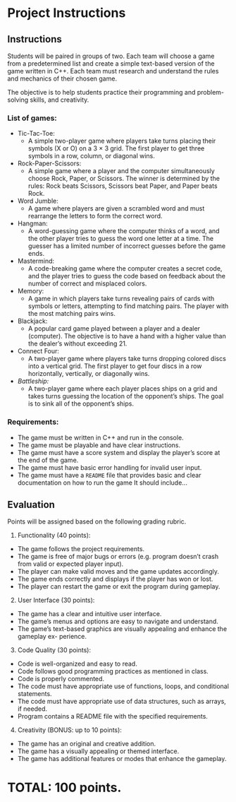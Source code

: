 
# Project Instructions

## Instructions

Students will be paired in groups of two. Each team will choose a game from a predetermined list and create a simple text-based version of the game written in C++. Each team must research and understand the rules and mechanics of their chosen game.

The objective is to help students practice their programming and problem-solving skills, and creativity.

### List of games:

- Tic-Tac-Toe:
  - A simple two-player game where players take turns placing their symbols (X or O) on a 3 × 3 grid. The first player to get three symbols in a row, column, or diagonal wins.
- Rock-Paper-Scissors:
  - A simple game where a player and the computer simultaneously choose Rock, Paper, or Scissors. The winner is determined by the rules: Rock beats Scissors, Scissors beat Paper, and Paper beats Rock.
- Word Jumble:
  - A game where players are given a scrambled word and must rearrange the letters to form the correct word.
- Hangman:
  - A word-guessing game where the computer thinks of a word, and the other player tries to guess the word one letter at a time. The guesser has a limited number of incorrect guesses before the game ends.
- Mastermind:
  - A code-breaking game where the computer creates a secret code, and the player tries to guess the code based on feedback about the number of correct and misplaced colors.
- Memory:
  - A game in which players take turns revealing pairs of cards with symbols or letters, attempting to find matching pairs. The player with the most matching pairs wins.
- Blackjack:
  - A popular card game played between a player and a dealer (computer). The objective is to have a hand with a higher value than the dealer’s without exceeding 21.
- Connect Four:
  - A two-player game where players take turns dropping colored discs into a vertical grid. The first player to get four discs in a row horizontally, vertically, or diagonally wins.
- *Battleship:*
  - A two-player game where each player places ships on a grid and takes turns guessing the location of the opponent’s ships. The goal is to sink all of the opponent’s ships.

### Requirements:

- The game must be written in C++ and run in the console.
- The game must be playable and have clear instructions.
- The game must have a score system and display the player’s score at the end of the game.
- The game must have basic error handling for invalid user input.
- The game must have a `README` file that provides basic and clear documentation on how to run the game It should include...

## Evaluation

Points will be assigned based on the following grading rubric.
1. Functionality (40 points):
  - The game follows the project requirements.
  - The game is free of major bugs or errors (e.g. program doesn’t crash from valid or expected player input).
  - The player can make valid moves and the game updates accordingly.
  - The game ends correctly and displays if the player has won or lost.
  - The player can restart the game or exit the program during gameplay.
2. User Interface (30 points):
  - The game has a clear and intuitive user interface.
  - The game’s menus and options are easy to navigate and understand.
  - The game’s text-based graphics are visually appealing and enhance the gameplay ex- perience.
3. Code Quality (30 points):
  - Code is well-organized and easy to read.
  - Code follows good programming practices as mentioned in class.
  - Code is properly commented.
  - The code must have appropriate use of functions, loops, and conditional statements.
  - The code must have appropriate use of data structures, such as arrays, if needed.
  - Program contains a README file with the specified requirements.
4. Creativity (BONUS: up to 10 points):
  - The game has an original and creative addition.
  - The game has a visually appealing or themed interface.
  - The game has additional features or modes that enhance the gameplay.

# TOTAL: 100 points.
